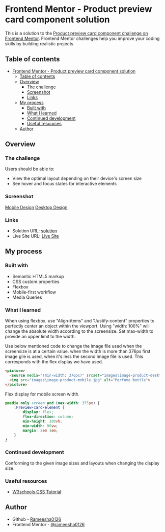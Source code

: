 # Frontend Mentor - Product preview card component solution

This is a solution to the [Product preview card component challenge on Frontend Mentor](https://www.frontendmentor.io/challenges/product-preview-card-component-GO7UmttRfa). Frontend Mentor challenges help you improve your coding skills by building realistic projects. 

## Table of contents

- [Frontend Mentor - Product preview card component solution](#frontend-mentor---product-preview-card-component-solution)
  - [Table of contents](#table-of-contents)
  - [Overview](#overview)
    - [The challenge](#the-challenge)
    - [Screenshot](#screenshot)
    - [Links](#links)
  - [My process](#my-process)
    - [Built with](#built-with)
    - [What I learned](#what-i-learned)
    - [Continued development](#continued-development)
    - [Useful resources](#useful-resources)
  - [Author](#author)

## Overview

### The challenge

Users should be able to:

- View the optimal layout depending on their device's screen size
- See hover and focus states for interactive elements

### Screenshot

[Mobile Design](Mobile-view.png)
[Desktop Design](Desktop-view.png)

### Links

- Solution URL: [solution](https://your-solution-url.com)
- Live Site URL: [Live Site](https://rameesha0126.github.io/)

## My process

### Built with

- Semantic HTML5 markup
- CSS custom properties
- Flexbox
- Mobile-first workflow
- Media Queries

### What I learned

When using flexbox, use "Align-items" and "Justify-content" properties to perfectly center an object within the viewport. 
Using "width: 100%" will change the absolute width according to the screensize. Set max-width to provide an upper limit to the width.

Use below mentioned code to change the image file used when the screensize is at a certain value. when the width is more than 376px first image gile is used, when it's less the second image file is used. This corresponds with the flex display we have used.
```html
<picture>
  <source media="(min-width: 376px)" srcset="images\image-product-desktop.jpg">
  <img src="images\image-product-mobile.jpg" alt="Perfume bottle">
</picture>
```
Flex display for mobile screen width.
```css
@media only screen and (max-width: 375px) {
    .Preview-card-element {
        display: flex;
        flex-direction: column;
        min-height: 100vh;
        min-width: 90vw;
        margin: 2em 1em;
    }
}
```

### Continued development

Conforming to the given image sizes and layouts when changing the display size. 

### Useful resources

- [W3schools CSS Tutorial](https://www.w3schools.com/css/default.asp)

## Author

- Github - [Rameesha0126](https://github.com/rameesha0126)
- Frontend Mentor - [@rameesha0126](https://www.frontendmentor.io/profile/rameesha0126)
